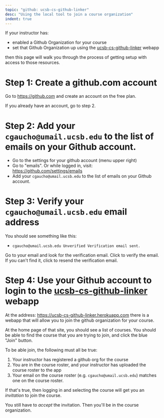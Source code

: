 ```yaml
---
topic: "github: ucsb-cs-github-linker"
desc: "Using the local tool to join a course organization"
indent: true
---
```


If your instructor has:
* enabled a Github Organization for your course
* set that Github Organization up using the [ucsb-cs-github-linker](https://ucsb-cs-github-linker.herokuapp.com) webapp

then this page will walk you through the process of getting setup with access to those resources.

# Step 1: Create a github.com account

Go to <https://github.com> and create an account on the free plan.

If you already have an account, go to step 2.

# Step 2: Add your `cgaucho@umail.ucsb.edu` to the list of emails on your Github account.

* Go to the settings for your github account (menu upper right)
* Go to "emails".  Or while logged in, visit: <https://github.com/settings/emails>
* Add your `cgaucho@umail.ucsb.edu` to the list of emails on your Github account.

# Step 3: Verify your `cgaucho@umail.ucsb.edu` email address

You should see something like this:

* `cgaucho@umail.ucsb.edu Unverified Verification email sent. `

Go to your email and look for the verification email.  Click to verify the email.  If you can't find it, click to resend the verification email.

# Step 4: Use your Github account to login to the [ucsb-cs-github-linker](https://ucsb-cs-github-linker.herokuapp.com) webapp

At the address: <https://ucsb-cs-github-linker.herokuapp.com> there is a webapp that will allow you to join the github
organization for your course.

At the home page of that site, you should see a list of courses.   You should be able to find the course that you are trying to join, and click the blue "Join" button.

To be able join, the following must all be true:

1.  Your instructor has registered a github org for the course
2.  You are in the course roster, and your instructor has uploaded the course roster to the app
3.  Your email on the course roster (e.g. `cgaucho@umail.ucsb.edu`) matches one on the course roster.

If that's true, then logging in and selecting the course will get you an *invitation* to join the course.

You still have to *accept* the invitation. Then you'll be in the course organization.



